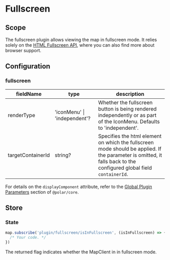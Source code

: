 # Fullscreen

## Scope

The fullscreen plugin allows viewing the map in fullscreen mode. It relies solely on the [HTML Fullscreen API](https://developer.mozilla.org/en-US/docs/Web/API/Fullscreen_API), where you can also find more about browser support.

## Configuration

### fullscreen

| fieldName | type | description |
| - | - | - |
| renderType | 'iconMenu' \| 'independent'? | Whether the fullscreen button is being rendered independently or as part of the IconMenu. Defaults to 'independent'. |
| targetContainerId | string? | Specifies the html element on which the fullscreen mode should be applied. If the parameter is omitted, it falls back to the configured global field `containerId`. |

For details on the `displayComponent` attribute, refer to the [Global Plugin Parameters](../../core/README.md#global-plugin-parameters) section of `@polar/core`.

## Store

### State

```js
map.subscribe('plugin/fullscreen/isInFullscreen', (isInFullscreen) => {
  /* Your code. */
})
```

The returned flag indicates whether the MapClient in in fullscreen mode.
